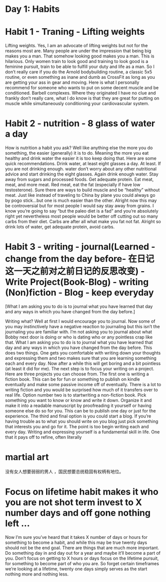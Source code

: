 
# Day 1: Habits 

# Habit 1 - Traning - Lifting weights

Lifting weights. Yes, I am an
advocate of lifting weights but not for the reasons most
are. Many people are under the impression that being big
makes you a man. That somehow looking good makes
you a man. This is hilarious. Only women train to look
good and training to look good is a feminine pursuit, train
to be able to fulfill your duty and life as a man. So I don’t
really care if you do the Arnold bodybuilding routine, a
classic 5x5 routine, or even something as inane and dumb
as CrossFit as long as you are getting your ass in gear and
moving. Here is what I personally recommend for
someone who wants to put on some decent muscle and be
conditioned. Barbell complexes. Where they originated I
have no clue and frankly don’t really care, what I do
know is that they are great for putting on muscle while
simultaneously conditioning your cardiovascular system.

# Habit 2 - nutrition - 8 glass of water a day 

How
is nutrition a habit you ask? Well like anything else the
more you do something, the easier (generally) it is to do.
Meaning the more you eat healthy and drink water the
easier it is too keep doing that. Here are some quick
recommendations. Drink water, at least eight glasses a
day. At least. If you are not drinking enough. water don’t
worry about any other nutritional advice and start
drinking the eight glasses. Again drink enough water.
Stay away from sugars and processed foods. Get adequate
protein. Eat meat, meat, and more meat. Red meat, eat the
fat (especially if have low testosterone). Sure there are
ways to build muscle and be “healthy” without meat. Just
like instead of traveling to China by plane you could
always go by pogo stick…but one is much easier than the
other. Alright now this may be controversial but for most
people I would say stay away from grains. I know you’re
going to say “but the paleo diet is a fad” and you’re
absolutely right yet nevertheless most people would be
better off cutting out so many carbs from their diet. Carbs
are after all what make you fat not fat. Alright so drink
lots of water, get adequate protein, avoid carbs. 

# Habit 3 - writing - journal(Learned - change from the day before- 在日记这一天之前对之前日记的反思改变) - Write Project(Book-Blog) - writing (Non)fiction - Blog - keep everyday 

[What I am asking you to do is to journal
what you have learned that day and any ways in which
you have changed from the day before.]

Writing what?
Well at first I would encourage you to journal. Now some
of you may instinctively have a negative reaction to
journaling but this isn’t the journaling you are familiar
with. I’m not asking you to journal about what Bobby
next door is doing or who is dating who or any pointless
crap like that. What I am asking you to do is to journal
what you have learned that day and any ways in which
you have changed from the day before. This does two
things. One gets you comfortable with writing down your
thoughts and expressing them and two makes sure that
you are learning something each and every day. Now after
a while this will get boring and a bit pointless (at least it
did for me). The next step is to focus your writing on a
project. Here are three projects you can choose from. The
first one is writing a fiction book. This can be for fun or
something to publish on kindle eventually and make some
passive income off of eventually. There is a lot to writing
fiction and you would be surprised how much of it
transfers over to real life. Option number two is to startwriting a non-fiction book. Pick something you want to
know or know and write it down. Organize it and make it
into a readable manuscript by proofreading it yourself or
having someone else do so for you. This can be to publish
one day or just for the experience. The third and final
option is you could start a blog. If you’re having trouble
as to what you should write on you blog just pick
something that interests you and go for it. The point is too
begin writing each and every day. Writing and expressing
yourself is a fundamental skill in life. One that it pays off
to refine, often literally

# martial art 

没有女人想要弱弱的男人 ，国民想要总统稳固有权柄有地位。

# Focus on lifetime habit makes it who you are not shot term invest to X number days and off gone nothing left ...

Now I’m sure you’ve
heard that it takes X number of days or hours for
something to become a habit, and while this may be true
twenty days should not be the end goal. There are things
that are much more important. Do something day in and
day out for a year and maybe it’ll become a part of you.
Don’t focus on getting to X hours or days focus on the
lifetime pursuit, for something to become part of who you
are. So forget certain timeframes we’re looking at a
lifetime, twenty one days simply serves as the start
nothing more and nothing less.

